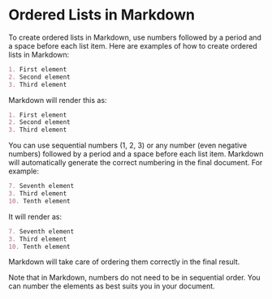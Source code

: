 # Ordered Lists in Markdown

To create ordered lists in Markdown, use numbers followed by a period and a space before each list item. Here are examples of how to create ordered lists in Markdown:

```markdown
1. First element
2. Second element
3. Third element
```

Markdown will render this as:

```markdown
1. First element
2. Second element
3. Third element
```

You can use sequential numbers (1, 2, 3) or any number (even negative numbers) followed by a period and a space before each list item. Markdown will automatically generate the correct numbering in the final document. For example:

```markdown
7. Seventh element
3. Third element
10. Tenth element
```

It will render as:

```markdown
7. Seventh element
3. Third element
10. Tenth element
```

Markdown will take care of ordering them correctly in the final result.

Note that in Markdown, numbers do not need to be in sequential order. You can number the elements as best suits you in your document.
